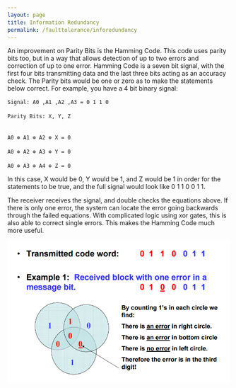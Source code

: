 ```yaml
---
layout: page
title: Information Redundancy
permalink: /faulttolerance/inforedundancy
---
```


An improvement on Parity Bits is the Hamming Code. This code uses parity bits too, but in a way that allows detection of up to two errors and correction of up to one error. Hamming Code is a seven bit signal, with the first four bits transmitting data and the last three bits acting as an accuracy check. The Parity bits would be one or zero as to make the statements below correct. For example, you have a 4 bit binary signal:


	Signal: A0 ,A1 ,A2 ,A3 = 0 1 1 0		

	Parity Bits: X, Y, Z


	A0 ⊕ A1 ⊕ A2 ⊕ X = 0

	A0 ⊕ A2 ⊕ A3 ⊕ Y = 0

	A0 ⊕ A3 ⊕ A4 ⊕ Z = 0


In this case, X would be 0, Y would be 1, and Z would be 1 in order for the statements to be true, and the full signal would look like 0 1 1 0 0 1 1.


The receiver receives the signal, and double checks the equations above. If there is only one error, the system can locate the error going backwards through the failed equations. With complicated logic using xor gates, this is also able to correct single errors. This makes the Hamming Code much more useful.

![Hamming Example](/images/hamming_ex2.png "Hamming Example")